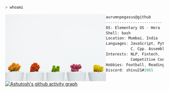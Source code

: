 
```zsh
> whoami
```

<img align="left" src="scott-webb-GQD3Av_9A88-unsplash.jpg" alt="picture" width="320" /> 

```csharp
aurumnpegasus@github
-------------------------
OS: Elementary OS - Hera
Shell: bash
Location: Mumbai, India
Languages: JavaScript, Python,
           C, Cpp. Assembly
Interests: NLP, Fintech,
           Competitive Coding
Hobbies: Football, Reading
Discord: shivu21#2065
```

[![Ashutosh's github activity graph](https://activity-graph.herokuapp.com/graph?username=aurumnpegasus&bg_color=F4F5F7&line=9800E4&color=545151&hide_border=true)](https://github.com/ashutosh00710/github-readme-activity-graph)

